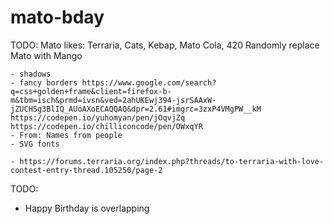 # mato-bday

TODO:
Mato likes: Terraria, Cats, Kebap, Mato Cola, 420
Randomly replace Mato with Mango

    - shadows
    - fancy borders https://www.google.com/search?q=css+golden+frame&client=firefox-b-m&tbm=isch&prmd=ivsn&ved=2ahUKEwj394-jsrSAAxW-jZUCHSg3BlIQ_AUoAXoECAQQAQ&dpr=2.61#imgrc=3zxP4VMgPW__kM
    https://codepen.io/yuhomyan/pen/jOqvjZq
    https://codepen.io/chilliconcode/pen/OWxqYR
    - From: Names from people
    - SVG fonts

    - https://forums.terraria.org/index.php?threads/to-terraria-with-love-contest-entry-thread.105250/page-2

TODO:

- Happy Birthday is overlapping
